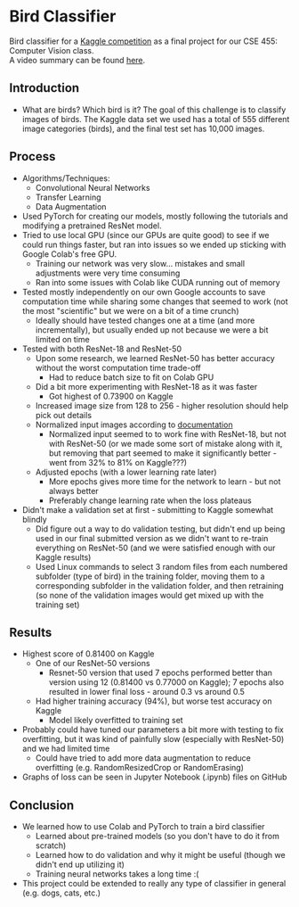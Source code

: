 # Bird Classifier
Bird classifier for a [Kaggle competition](https://www.kaggle.com/c/birds21sp/) as a final project for our CSE 455: Computer Vision class.
<br />
A video summary can be found [here](https://drive.google.com/file/d/1eQZ0MslY_HcrPwS1lhr14FeecjUv06d9/view?usp=sharing).

## Introduction
* What are birds? Which bird is it? The goal of this challenge is to classify images of birds. The Kaggle data set we used has a total of 555 different image categories (birds), and the final test set has 10,000 images.

## Process
* Algorithms/Techniques:
  * Convolutional Neural Networks
  * Transfer Learning
  * Data Augmentation
* Used PyTorch for creating our models, mostly following the tutorials and modifying a pretrained ResNet model.
* Tried to use local GPU (since our GPUs are quite good) to see if we could run things faster, but ran into issues so we ended up sticking with Google Colab's free GPU.
  * Training our network was very slow...  mistakes and small adjustments were very time consuming
  * Ran into some issues with Colab like CUDA running out of memory
* Tested mostly independently on our own Google accounts to save computation time while sharing some changes that seemed to work (not the most "scientific" but we were on a bit of a time crunch)
  * Ideally should have tested changes one at a time (and more incrementally), but usually ended up not because we were a bit limited on time
* Tested with both ResNet-18 and ResNet-50 
  * Upon some research, we learned ResNet-50 has better accuracy without the worst computation time trade-off
    * Had to reduce batch size to fit on Colab GPU
  * Did a bit more experimenting with ResNet-18 as it was faster
    * Got highest of 0.73900 on Kaggle
  * Increased image size from 128 to 256 - higher resolution should help pick out details
  * Normalized input images according to [documentation](https://pytorch.org/vision/stable/models.html)
    * Normalized input seemed to to work fine with ResNet-18, but not with ResNet-50 (or we made some sort of mistake along with it, but removing that part seemed to make it significantly better - went from 32% to 81% on Kaggle???)
  * Adjusted epochs (with a lower learning rate later)
    * More epochs gives more time for the network to learn - but not always better
    * Preferably change learning rate when the loss plateaus
* Didn't make a validation set at first - submitting to Kaggle somewhat blindly 
  * Did figure out a way to do validation testing, but didn't end up being used in our final submitted version as we didn't want to re-train everything on ResNet-50 (and we were satisfied enough with our Kaggle results)
  * Used Linux commands to select 3 random files from each numbered subfolder (type of bird) in the training folder, moving them to a corresponding subfolder in the validation folder, and then retraining (so none of the validation images would get mixed up with the training set)


## Results
* Highest score of 0.81400 on Kaggle
  * One of our ResNet-50 versions
    * Resnet-50 version that used 7 epochs performed better than version using 12 (0.81400 vs 0.77000 on Kaggle); 7 epochs also resulted in lower final loss - around 0.3 vs around 0.5  
  * Had higher training accuracy (94%), but worse test accuracy on Kaggle
    * Model likely overfitted to training set
* Probably could have tuned our parameters a bit more with testing to fix overfitting, but it was kind of painfully slow (especially with ResNet-50) and we had limited time
  * Could have tried to add more data augmentation to reduce overfitting (e.g. RandomResizedCrop or RandomErasing)
* Graphs of loss can be seen in Jupyter Notebook (.ipynb) files on GitHub

## Conclusion
* We learned how to use Colab and PyTorch to train a bird classifier
  * Learned about pre-trained models (so you don't have to do it from scratch)
  * Learned how to do validation and why it might be useful (though we didn't end up utilizing it)
  * Training neural networks takes a long time :(
* This project could be extended to really any type of classifier in general (e.g. dogs, cats, etc.)

